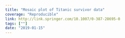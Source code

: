 ```yaml
---
title: "Mosaic plot of Titanic survivor data"
coverage: "Reproducible"
link: http://link.springer.com/10.1007/0-387-28695-0
tags: [""]
date: "2019-01-15"
---
```

